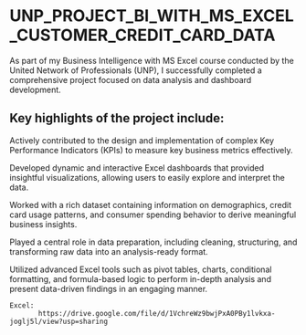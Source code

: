 # UNP_PROJECT_BI_WITH_MS_EXCEL_CUSTOMER_CREDIT_CARD_DATA

As part of my Business Intelligence with MS Excel course conducted by the United Network of Professionals (UNP), I successfully completed a comprehensive project focused on data analysis and dashboard development.

## Key highlights of the project include:

Actively contributed to the design and implementation of complex Key Performance Indicators (KPIs) to measure key business metrics effectively.

Developed dynamic and interactive Excel dashboards that provided insightful visualizations, allowing users to easily explore and interpret the data.

Worked with a rich dataset containing information on demographics, credit card usage patterns, and consumer spending behavior to derive meaningful business insights.

Played a central role in data preparation, including cleaning, structuring, and transforming raw data into an analysis-ready format.

Utilized advanced Excel tools such as pivot tables, charts, conditional formatting, and formula-based logic to perform in-depth analysis and present data-driven findings in an engaging manner.

    Excel:
           https://drive.google.com/file/d/1VchreWz9bwjPxA0PBy1lvkxa-joglj5l/view?usp=sharing
